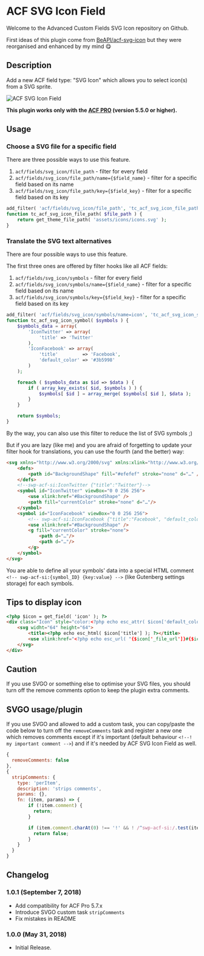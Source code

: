# ACF SVG Icon Field

Welcome to the Advanced Custom Fields SVG Icon repository on Github.

First ideas of this plugin come from [BeAPI/acf-svg-icon](https://github.com/beapi/acf-svg-icon)
but they were reorganised and enhanced by my mind :yum:

## Description

Add a new ACF field type: "SVG Icon" which allows you to select icon(s) from a SVG sprite.

![ACF SVG Icon Field](http://www.7studio.fr/github/acf-svg-icon/screenshot-1.png)

**This plugin works only with the [ACF PRO](https://www.advancedcustomfields.com/pro/) (version 5.5.0 or higher).**

## Usage

### Choose a SVG file for a specific field

There are three possible ways to use this feature.

1. `acf/fields/svg_icon/file_path` - filter for every field
2. `acf/fields/svg_icon/file_path/name={$field_name}` - filter for a specific field based on its name
3. `acf/fields/svg_icon/file_path/key={$field_key}` - filter for a specific field based on its key

```php
add_filter( 'acf/fields/svg_icon/file_path', 'tc_acf_svg_icon_file_path' );
function tc_acf_svg_icon_file_path( $file_path ) {
    return get_theme_file_path( 'assets/icons/icons.svg' );
}
```

### Translate the SVG text alternatives

There are four possible ways to use this feature.

The first three ones are offered by filter hooks like all ACF fields:

1. `acf/fields/svg_icon/symbols` - filter for every field
2. `acf/fields/svg_icon/symbols/name={$field_name}` - filter for a specific field based on its name
3. `acf/fields/svg_icon/symbols/key={$field_key}` - filter for a specific field based on its key

```php
add_filter( 'acf/fields/svg_icon/symbols/name=icon', 'tc_acf_svg_icon_symbol' );
function tc_acf_svg_icon_symbol( $symbols ) {
    $symbols_data = array(
        'IconTwitter' => array(
        	'title' => 'Twitter'
        ),
        'IconFacebook' => array(
        	'title'         => 'Facebook',
        	'default_color' => '#3b5998'
        )
    );

    foreach ( $symbols_data as $id => $data ) {
        if ( array_key_exists( $id, $symbols ) ) {
            $symbols[ $id ] = array_merge( $symbols[ $id ], $data );
        }
    }

    return $symbols;
}
```

By the way, you can also use this filter to reduce the list of SVG symbols ;)

But if you are lazy (like me) and you are afraid of forgetting to update your filter hook for translations, you can use the fourth (and the better) way:

```html
<svg xmlns="http://www.w3.org/2000/svg" xmlns:xlink="http://www.w3.org/1999/xlink">
    <defs>
        <path id="BackgroundShape" fill="#efefef" stroke="none" d="…" />
    </defs>
    <!--swp-acf-si:IconTwitter {"title":"Twitter"}-->
    <symbol id="IconTwitter" viewBox="0 0 256 256">
        <use xlink:href="#BackgroundShape" />
        <path fill="currentColor" stroke="none" d="…"/>
    </symbol>
    <symbol id="IconFacebook" viewBox="0 0 256 256">
        <!-- swp-acf-si:IconFacebook {"title":"Facebook", "default_color":"#3b5998"} -->
        <use xlink:href="#BackgroundShape" />
        <g fill="currentColor" stroke="none">
            <path d="…"/>
            <path d="…"/>
        </g>
    </symbol>
</svg>
```

You are able to define all your symbols' data into a special HTML comment `<!-- swp-acf-si:{symbol_ID} {key:value} -->` (like Gutenberg settings storage) for each symbols.

## Tips to display icon

```html
<?php $icon = get_field( 'icon' ); ?>
<div class="Icon" style="color:<?php echo esc_attr( $icon['default_color'] ); ?>">
    <svg widht="64" height="64">
        <title><?php echo esc_html( $icon['title'] ); ?></title>
        <use xlink:href="<?php echo esc_url( "{$icon['_file_url']}#{$icon['ID']}" ); ?>"></use>
    </svg>
</div>
```

## Caution

If you use SVGO or something else to optimise your SVG files, you should turn off the remove comments option to keep the plugin extra comments.

## SVGO usage/plugin

If you use SVGO and allowed to add a custom task, you can copy/paste the code below to turn off the `removeComments` task and register a new one which removes comments except if it's important (default behaviour `<!--! my important comment -->`) and if it's needed by ACF SVG Icon Field as well.

```js
{
  removeComments: false
},
{
  stripComments: {
    type: 'perItem',
    description: 'strips comments',
    params: {},
    fn: (item, params) => {
        if (!item.comment) {
          return;
        }

        if (item.comment.charAt(0) !== '!' && ! /^swp-acf-si:/.test(item.comment)) {
          return false;
        }
    }
  }
}
```

## Changelog

### 1.0.1 (September 7, 2018)
* Add compatibility for ACF Pro 5.7.x
* Introduce SVGO custom task `stripComments` 
* Fix mistakes in README

### 1.0.0 (May 31, 2018)
* Initial Release.
